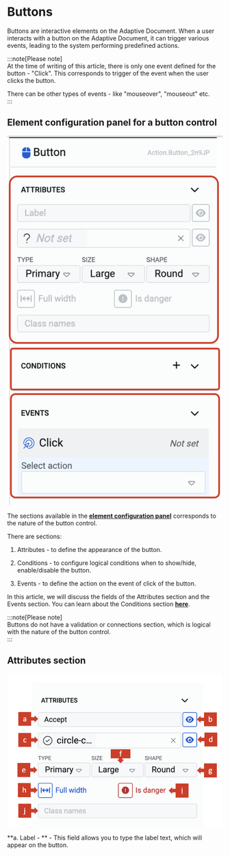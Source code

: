 # Buttons

Buttons are interactive elements on the Adaptive Document. When a user interacts with a button on the Adaptive Document, it can trigger various events, leading to the system performing predefined actions. 

:::note[Please note]  
At the time of writing of this article, there is only one event defined for the button - "Click". This corresponds to trigger of the event when the user clicks the button.  

There can be other types of events - like "mouseover", "mouseout" etc.  
:::

## Element configuration panel for a button control

![Image showing three configuration sections](<buttons 1.png>)

The sections available in the <a href="https://rapiddocs.z8.web.core.windows.net/docs/Rapid/User%20Manual/glossary/#element-configuration-panel" target="_blank">**element configuration panel**</a> corresponds to the nature of the button control. 

There are sections:

1. Attributes - to define the appearance of the button.

2. Conditions - to configure logical conditions when to show/hide, enable/disable the button.

3. Events - to define the action on the event of click of the button.

In this article, we will discuss the fields of the Attributes section and the Events section. You can learn about the Conditions section <a href="https://rapiddocs.z8.web.core.windows.net/docs/Rapid/Keyper%20Manual/Adaptive%20Designer/How%20to%20configure%20element%20level%20conditions/" target="_blank">**here**</a>.  

:::note[Please note]  
Buttons do not have a validation or connections section, which is logical with the nature of the button control.  
:::

## Attributes section

![Image showing fields in attributes section](<buttons 2.png>)

**a. Label - ** - This field allows you to type the label text, which will appear on the button.





